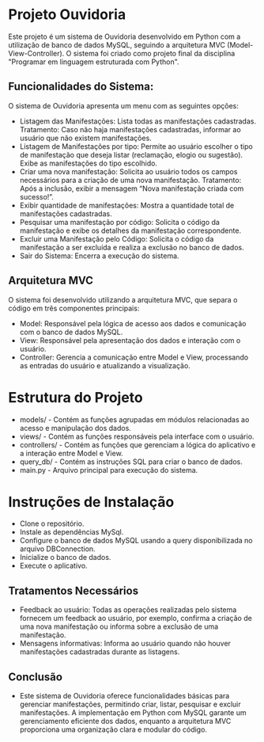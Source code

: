 # Projeto Ouvidoria
Este projeto é um sistema de Ouvidoria desenvolvido em Python com a utilização de banco de dados MySQL, seguindo a arquitetura MVC (Model-View-Controller). O sistema foi criado como projeto final da disciplina "Programar em linguagem estruturada com Python".

## Funcionalidades do Sistema:
O sistema de Ouvidoria apresenta um menu com as seguintes opções:
* Listagem das Manifestações: 
    Lista todas as manifestações cadastradas.
    Tratamento: Caso não haja manifestações cadastradas, informar ao usuário que não existem manifestações.
* Listagem de Manifestações por tipo:
    Permite ao usuário escolher o tipo de manifestação que deseja listar (reclamação, elogio ou sugestão).
    Exibe as manifestações do tipo escolhido.
* Criar uma nova manifestação:
    Solicita ao usuário todos os campos necessários para a criação de uma nova manifestação.
    Tratamento: Após a inclusão, exibir a mensagem “Nova manifestação criada com sucesso!”.
* Exibir quantidade de manifestações:
    Mostra a quantidade total de manifestações cadastradas.
* Pesquisar uma manifestação por código:
    Solicita o código da manifestação e exibe os detalhes da manifestação correspondente.
* Excluir uma Manifestação pelo Código:
    Solicita o código da manifestação a ser excluída e realiza a exclusão no banco de dados.
* Sair do Sistema:
    Encerra a execução do sistema.

## Arquitetura MVC
O sistema foi desenvolvido utilizando a arquitetura MVC, que separa o código em três componentes principais:
* Model: Responsável pela lógica de acesso aos dados e comunicação com o banco de dados MySQL.
* View: Responsável pela apresentação dos dados e interação com o usuário.
* Controller: Gerencia a comunicação entre Model e View, processando as entradas do usuário e atualizando a visualização.

# Estrutura do Projeto
* models/ - Contém as funções agrupadas em módulos relacionadas ao acesso e manipulação dos dados.
* views/ - Contém as funções responsáveis pela interface com o usuário.
* controllers/ - Contém as funções que gerenciam a lógica do aplicativo e a interação entre Model e View.
* query_db/ - Contém as instruções SQL para criar o banco de dados.
* main.py - Arquivo principal para execução do sistema.

# Instruções de Instalação
* Clone o repositório.
* Instale as dependências MySql.
* Configure o banco de dados MySQL usando a query disponibilizada no arquivo DBConnection.
* Inicialize o banco de dados.
* Execute o aplicativo.

## Tratamentos Necessários
* Feedback ao usuário: Todas as operações realizadas pelo sistema fornecem um feedback ao usuário, por exemplo, confirma a criação de uma nova manifestação ou informa sobre a exclusão de uma manifestação.
* Mensagens informativas: Informa ao usuário quando não houver manifestações cadastradas durante as listagens.

## Conclusão
* Este sistema de Ouvidoria oferece funcionalidades básicas para gerenciar manifestações, permitindo criar, listar, pesquisar e excluir manifestações. A implementação em Python com MySQL garante um gerenciamento eficiente dos dados, enquanto a arquitetura MVC proporciona uma organização clara e modular do código.